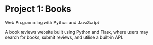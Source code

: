 # Project 1: Books

Web Programming with Python and JavaScript

A book reviews website built using Python and Flask, where users may search for books, submit reviews, and utilise a built-in API.

